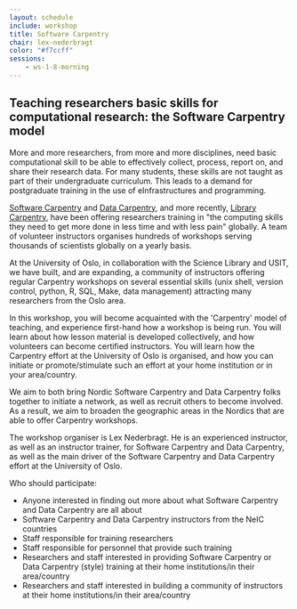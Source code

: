 ```yaml
---
layout: schedule
include: workshop
title: Software Carpentry
chair: lex-nederbragt
color: "#f7ccff"
sessions:
    - ws-1-8-morning
---
```



## Teaching researchers basic skills for computational research: the Software Carpentry model

More and more researchers, from more and more disciplines, need basic computational skill to be able to effectively collect, process, report on, and share their research data. For many students, these skills are not taught as part of their undergraduate curriculum. This leads to a demand for postgraduate training in the use of eInfrastructures and programming.

[Software Carpentry](software-carpentry.org) and [Data Carpentry](datacarpentry.org), and more recently, [Library Carpentry](https://librarycarpentry.github.io/), have been offering researchers training in "the computing skills they need to get more done in less time and with less pain" globally. A  team of volunteer instructors organises hundreds of workshops serving thousands of scientists globally on a yearly basis.

At the University of Oslo, in collaboration with the Science Library and USIT, we have built, and are expanding, a community of instructors offering regular Carpentry workshops on several essential skills (unix shell, version control, python, R, SQL, Make, data management) attracting many researchers from the Oslo area.

In this workshop, you will become acquainted with the 'Carpentry' model of teaching, and experience first-hand how a workshop is being run. You will learn about how lesson material is developed collectively, and how volunteers can become certified instructors. You will learn how the Carpentry effort at the University of Oslo is organised, and how you can initiate or promote/stimulate such an effort at your home institution or in your area/country.

We aim to both bring Nordic Software Carpentry and Data Carpentry folks together to initiate a network, as well as recruit others to become involved. As a result, we aim to broaden the geographic areas in the Nordics that are able to offer Carpentry workshops.

The workshop organiser is Lex Nederbragt. He is an experienced instructor, as well as an instructor trainer, for Software Carpentry and Data Carpentry, as well as the main driver of the Software Carpentry and Data Carpentry effort at the University of Oslo.

Who should participate:

* Anyone interested in finding out more about what Software Carpentry and Data Carpentry are all about
* Software Carpentry and Data Carpentry instructors from the NeIC countries
* Staff responsible for training researchers
* Staff responsible for personnel that provide such training
* Researchers and staff interested in providing Software Carpentry or Data Carpentry (style) training at their home institutions/in their area/country
* Researchers and staff interested in building a community of instructors at their home institutions/in their area/country
